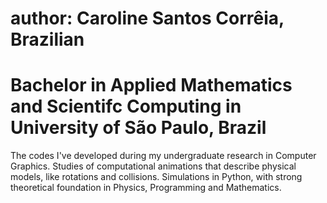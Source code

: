 # author: Caroline Santos Corrêia, Brazilian 
# Bachelor in Applied Mathematics and Scientifc Computing in University of São Paulo, Brazil

The codes I've developed during my undergraduate research in Computer Graphics. Studies of computational animations that describe physical models, like rotations and collisions.
Simulations in Python, with strong theoretical foundation in Physics, Programming and Mathematics.

